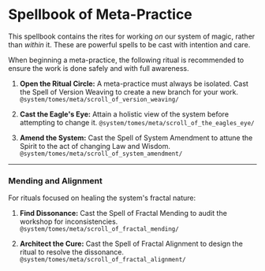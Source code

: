 # Spellbook of Meta-Practice

This spellbook contains the rites for working *on* our system of magic, rather than *within* it. These are powerful spells to be cast with intention and care.

When beginning a meta-practice, the following ritual is recommended to ensure the work is done safely and with full awareness.

1.  **Open the Ritual Circle:** A meta-practice must always be isolated. Cast the Spell of Version Weaving to create a new branch for your work.
    `@system/tomes/meta/scroll_of_version_weaving/`

2.  **Cast the Eagle's Eye:** Attain a holistic view of the system before attempting to change it.
    `@system/tomes/meta/scroll_of_the_eagles_eye/`

3.  **Amend the System:** Cast the Spell of System Amendment to attune the Spirit to the act of changing Law and Wisdom.
    `@system/tomes/meta/scroll_of_system_amendment/`

---

### Mending and Alignment

For rituals focused on healing the system's fractal nature:

1.  **Find Dissonance:** Cast the Spell of Fractal Mending to audit the workshop for inconsistencies.
    `@system/tomes/meta/scroll_of_fractal_mending/`

2.  **Architect the Cure:** Cast the Spell of Fractal Alignment to design the ritual to resolve the dissonance.
    `@system/tomes/meta/scroll_of_fractal_alignment/`
